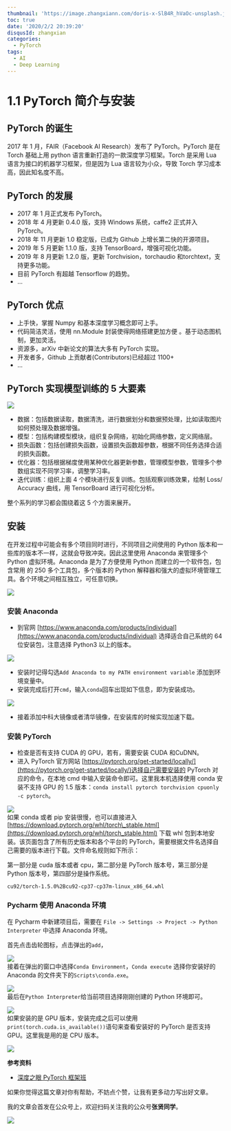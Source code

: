 ```yaml
---
thumbnail: 'https://image.zhangxiann.com/doris-x-SlB4R_hVaOc-unsplash.jpg'
toc: true
date: '2020/2/2 20:39:20'
disqusId: zhangxian
categories:
  - PyTorch
tags:
  - AI
  - Deep Learning
---
```


# 1.1 PyTorch 简介与安装

## PyTorch 的诞生

2017 年 1 月，FAIR（Facebook AI Research）发布了 PyTorch。PyTorch 是在 Torch 基础上用 python 语言重新打造的一款深度学习框架。Torch 是采用 Lua 语言为接口的机器学习框架，但是因为 Lua 语言较为小众，导致 Torch 学习成本高，因此知名度不高。

## PyTorch 的发展

* 2017 年 1 月正式发布 PyTorch。
* 2018 年 4 月更新 0.4.0 版，支持 Windows 系统，caffe2 正式并入 PyTorch。
* 2018 年 11 月更新 1.0 稳定版，已成为 Github 上增长第二快的开源项目。
* 2019 年 5 月更新 1.1.0 版，支持 TensorBoard，增强可视化功能。
* 2019 年 8 月更新 1.2.0 版，更新 Torchvision，torchaudio 和torchtext，支持更多功能。
* 目前 PyTorch 有超越 Tensorflow 的趋势。
* ...

## PyTorch 优点

* 上手快，掌握 Numpy 和基本深度学习概念即可上手。
* 代码简洁灵活，使用 nn.Module 封装使得网络搭建更加方便 。基于动态图机制，更加灵活。
* 资源多，arXiv 中新论文的算法大多有 PyTorch 实现。
* 开发者多，Github 上贡献者\(Contributors\)已经超过 1100+
* ...

## PyTorch 实现模型训练的 5 大要素

![](https://image.zhangxiann.com/图片1.png)

* 数据：包括数据读取，数据清洗，进行数据划分和数据预处理，比如读取图片如何预处理及数据增强。
* 模型：包括构建模型模块，组织复杂网络，初始化网络参数，定义网络层。
* 损失函数：包括创建损失函数，设置损失函数超参数，根据不同任务选择合适的损失函数。
* 优化器：包括根据梯度使用某种优化器更新参数，管理模型参数，管理多个参数组实现不同学习率，调整学习率。
* 迭代训练：组织上面 4 个模块进行反复训练。包括观察训练效果，绘制 Loss/ Accuracy 曲线，用 TensorBoard 进行可视化分析。

整个系列的学习都会围绕着这 5 个方面来展开。

## 安装

在开发过程中可能会有多个项目同时进行，不同项目之间使用的 Python 版本和一些库的版本不一样，这就会导致冲突。因此这里使用 Anaconda 来管理多个 Python 虚拟环境。Anaconda 是为了方便使用 Python 而建立的一个软件包，包含常用 的 250 多个工具包，多个版本的 Python 解释器和强大的虚拟环境管理工具。各个环境之间相互独立，可任意切换。

![](https://image.zhangxiann.com/20200515135222.png)

### 安装 Anaconda

* 到官网 [https://www.anaconda.com/products/individual](https://www.anaconda.com/products/individual) 选择适合自己系统的 64 位安装包，注意选择 Python3 以上的版本。

![](https://image.zhangxiann.com/20200515140549.png)

* 安装时记得勾选`Add Anaconda to my PATH environment variable`  添加到环境变量中。
* 安装完成后打开`cmd`，输入`conda`回车出现如下信息，即为安装成功。

![](https://image.zhangxiann.com/20200515140909.png)

* 接着添加中科大镜像或者清华镜像，在安装库的时候实现加速下载。

### 安装 PyTorch

* 检查是否有支持 CUDA 的 GPU，若有，需要安装 CUDA 和CuDNN。
* 进入 PyTorch 官方网站 [https://pytorch.org/get-started/locally/](https://pytorch.org/get-started/locally/)选择自己需要安装的 PyTorch 对应的命令，在本地 cmd 中输入安装命令即可。这里我本机选择使用 conda 安装不支持 GPU 的 1.5 版本：`conda install pytorch torchvision cpuonly -c pytorch`。

![](https://image.zhangxiann.com/20200515141725.png)  
 如果 conda 或者 pip 安装很慢，也可以直接进入 [https://download.pytorch.org/whl/torch\_stable.html](https://download.pytorch.org/whl/torch_stable.html) 下载 whl 包到本地安装。该页面包含了所有历史版本和各个平台的 PyTorch，需要根据文件名选择自己需要的版本进行下载。文件命名规则如下所示：

第一部分是 cuda 版本或者 cpu，第二部分是 PyTorch 版本号，第三部分是 Python 版本号，第四部分是操作系统。

`cu92/torch-1.5.0%2Bcu92-cp37-cp37m-linux_x86_64.whl`

### Pycharm 使用 Anaconda 环境

在 Pycharm 中新建项目后，需要在 `File -> Settings -> Project -> Python Interpreter` 中选择 Anaconda 环境。

首先点击齿轮图标，点击弹出的`add`，

![](https://image.zhangxiann.com/20200515143403.png)  
 接着在弹出的窗口中选择`Conda Environment`，`Conda execute` 选择你安装好的 Anaconda 的文件夹下的`Scripts\conda.exe`。

![](https://image.zhangxiann.com/20200515143634.png)  
 最后在`Python Interpreter`给当前项目选择刚刚创建的 Python 环境即可。

![](https://image.zhangxiann.com/20200515143854.png)  
 如果安装的是 GPU 版本，安装完成之后可以使用`print(torch.cuda.is_available())`语句来查看安装好的 PyTorch 是否支持 GPU。这里我是用的是 CPU 版本。

![](https://image.zhangxiann.com/20200515144017.png)

**参考资料**

* [深度之眼 PyTorch 框架班](https://ai.deepshare.net/detail/p_5df0ad9a09d37_qYqVmt85/6)

如果你觉得这篇文章对你有帮助，不妨点个赞，让我有更多动力写出好文章。   


我的文章会首发在公众号上，欢迎扫码关注我的公众号**张贤同学**。

![](https://image.zhangxiann.com/QRcode_8cm.jpg)

